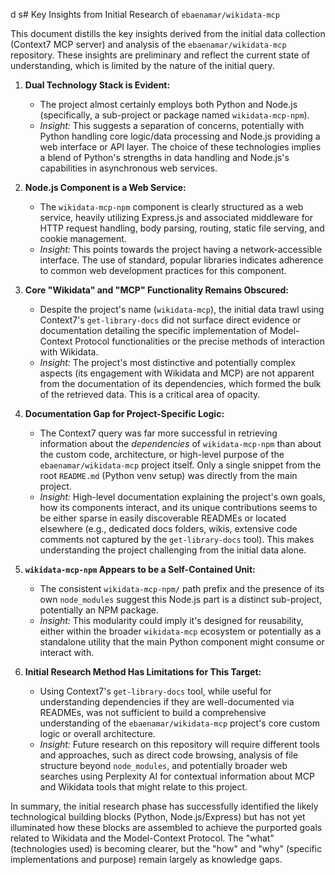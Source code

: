 d s# Key Insights from Initial Research of `ebaenamar/wikidata-mcp`

This document distills the key insights derived from the initial data collection (Context7 MCP server) and analysis of the `ebaenamar/wikidata-mcp` repository. These insights are preliminary and reflect the current state of understanding, which is limited by the nature of the initial query.

1.  **Dual Technology Stack is Evident:**
    *   The project almost certainly employs both Python and Node.js (specifically, a sub-project or package named `wikidata-mcp-npm`).
    *   *Insight:* This suggests a separation of concerns, potentially with Python handling core logic/data processing and Node.js providing a web interface or API layer. The choice of these technologies implies a blend of Python's strengths in data handling and Node.js's capabilities in asynchronous web services.

2.  **Node.js Component is a Web Service:**
    *   The `wikidata-mcp-npm` component is clearly structured as a web service, heavily utilizing Express.js and associated middleware for HTTP request handling, body parsing, routing, static file serving, and cookie management.
    *   *Insight:* This points towards the project having a network-accessible interface. The use of standard, popular libraries indicates adherence to common web development practices for this component.

3.  **Core "Wikidata" and "MCP" Functionality Remains Obscured:**
    *   Despite the project's name (`wikidata-mcp`), the initial data trawl using Context7's `get-library-docs` did not surface direct evidence or documentation detailing the specific implementation of Model-Context Protocol functionalities or the precise methods of interaction with Wikidata.
    *   *Insight:* The project's most distinctive and potentially complex aspects (its engagement with Wikidata and MCP) are not apparent from the documentation of its dependencies, which formed the bulk of the retrieved data. This is a critical area of opacity.

4.  **Documentation Gap for Project-Specific Logic:**
    *   The Context7 query was far more successful in retrieving information about the *dependencies* of `wikidata-mcp-npm` than about the custom code, architecture, or high-level purpose of the `ebaenamar/wikidata-mcp` project itself. Only a single snippet from the root `README.md` (Python venv setup) was directly from the main project.
    *   *Insight:* High-level documentation explaining the project's own goals, how its components interact, and its unique contributions seems to be either sparse in easily discoverable READMEs or located elsewhere (e.g., dedicated docs folders, wikis, extensive code comments not captured by the `get-library-docs` tool). This makes understanding the project challenging from the initial data alone.

5.  **`wikidata-mcp-npm` Appears to be a Self-Contained Unit:**
    *   The consistent `wikidata-mcp-npm/` path prefix and the presence of its own `node_modules` suggest this Node.js part is a distinct sub-project, potentially an NPM package.
    *   *Insight:* This modularity could imply it's designed for reusability, either within the broader `wikidata-mcp` ecosystem or potentially as a standalone utility that the main Python component might consume or interact with.

6.  **Initial Research Method Has Limitations for This Target:**
    *   Using Context7's `get-library-docs` tool, while useful for understanding dependencies if they are well-documented via READMEs, was not sufficient to build a comprehensive understanding of the `ebaenamar/wikidata-mcp` project's core custom logic or overall architecture.
    *   *Insight:* Future research on this repository will require different tools and approaches, such as direct code browsing, analysis of file structure beyond `node_modules`, and potentially broader web searches using Perplexity AI for contextual information about MCP and Wikidata tools that might relate to this project.

In summary, the initial research phase has successfully identified the likely technological building blocks (Python, Node.js/Express) but has not yet illuminated how these blocks are assembled to achieve the purported goals related to Wikidata and the Model-Context Protocol. The "what" (technologies used) is becoming clearer, but the "how" and "why" (specific implementations and purpose) remain largely as knowledge gaps.